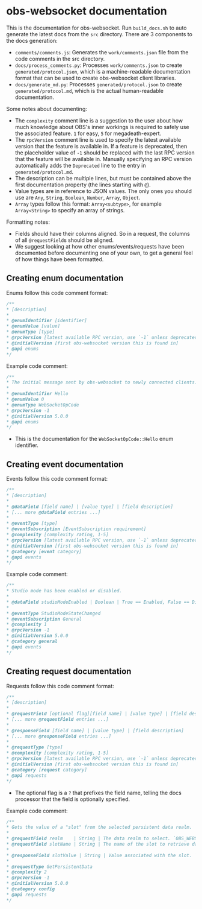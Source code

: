 # obs-websocket documentation

This is the documentation for obs-websocket. Run `build_docs.sh` to auto generate the latest docs from the `src` directory. There are 3 components to the docs generation:

- `comments/comments.js`: Generates the `work/comments.json` file from the code comments in the src directory.
- `docs/process_comments.py`: Processes `work/comments.json` to create `generated/protocol.json`, which is a machine-readable documentation format that can be used to create obs-websocket client libraries.
- `docs/generate_md.py`: Processes `generated/protocol.json` to create `generated/protocol.md`, which is the actual human-readable documentation.

Some notes about documenting:

- The `complexity` comment line is a suggestion to the user about how much knowledge about OBS's inner workings is required to safely use the associated feature. `1` for easy, `5` for megadeath-expert.
- The `rpcVersion` comment line is used to specify the latest available version that the feature is available in. If a feature is deprecated, then the placeholder value of `-1` should be replaced with the last RPC version that the feature will be available in. Manually specifying an RPC version automatically adds the `Deprecated` line to the entry in `generated/protocol.md`.
- The description can be multiple lines, but must be contained above the first documentation property (the lines starting with `@`).
- Value types are in reference to JSON values. The only ones you should use are `Any`, `String`, `Boolean`, `Number`, `Array`, `Object`.
- `Array` types follow this format: `Array<subtype>`, for example `Array<String>` to specify an array of strings.

Formatting notes:

- Fields should have their columns aligned. So in a request, the columns of all `@requestField`s should be aligned.
- We suggest looking at how other enums/events/requests have been documented before documenting one of your own, to get a general feel of how things have been formatted.

## Creating enum documentation

Enums follow this code comment format:

```js
/**
* [description]
*
* @enumIdentifier [identifier]
* @enumValue [value]
* @enumType [type]
* @rpcVersion [latest available RPC version, use `-1` unless deprecated.]
* @initialVersion [first obs-websocket version this is found in]
* @api enums
*/
```

Example code comment:

```js
/**
* The initial message sent by obs-websocket to newly connected clients.
*
* @enumIdentifier Hello
* @enumValue 0
* @enumType WebSocketOpCode
* @rpcVersion -1
* @initialVersion 5.0.0
* @api enums
*/
```

- This is the documentation for the `WebSocketOpCode::Hello` enum identifier.

## Creating event documentation

Events follow this code comment format:

```js
/**
* [description]
*
* @dataField [field name] | [value type] | [field description]
* [... more @dataField entries ...]
*
* @eventType [type]
* @eventSubscription [EventSubscription requirement]
* @complexity [complexity rating, 1-5]
* @rpcVersion [latest available RPC version, use `-1` unless deprecated.]
* @initialVersion [first obs-websocket version this is found in]
* @category [event category]
* @api events
*/
```

Example code comment:

```js
/**
* Studio mode has been enabled or disabled.
*
* @dataField studioModeEnabled | Boolean | True == Enabled, False == Disabled
*
* @eventType StudioModeStateChanged
* @eventSubscription General
* @complexity 1
* @rpcVersion -1
* @initialVersion 5.0.0
* @category general
* @api events
*/
```

## Creating request documentation

Requests follow this code comment format:

```js
/**
* [description]
*
* @requestField [optional flag][field name] | [value type] | [field description] | [value restrictions (only include if the value type is `Number`)] | [default behavior (only include if optional flag is set)]
* [... more @requestField entries ...]
*
* @responseField [field name] | [value type] | [field description]
* [... more @responseField entries ...]
*
* @requestType [type]
* @complexity [complexity rating, 1-5]
* @rpcVersion [latest available RPC version, use `-1` unless deprecated.]
* @initialVersion [first obs-websocket version this is found in]
* @category [request category]
* @api requests
*/
```

- The optional flag is a `?` that prefixes the field name, telling the docs processor that the field is optionally specified.

Example code comment:

```js
/**
* Gets the value of a "slot" from the selected persistent data realm.
*
* @requestField realm    | String | The data realm to select. `OBS_WEBSOCKET_DATA_REALM_GLOBAL` or `OBS_WEBSOCKET_DATA_REALM_PROFILE`
* @requestField slotName | String | The name of the slot to retrieve data from
*
* @responseField slotValue | String | Value associated with the slot. `null` if not set
*
* @requestType GetPersistentData
* @complexity 2
* @rpcVersion -1
* @initialVersion 5.0.0
* @category config
* @api requests
*/
```
